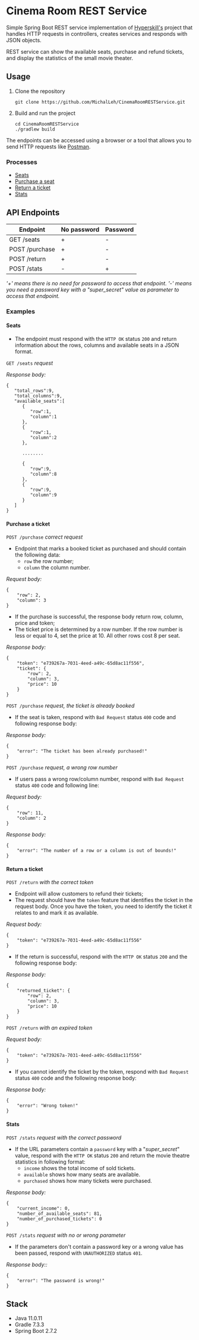 # Cinema Room REST Service

Simple Spring Boot REST service implementation of [Hyperskill's](https://hyperskill.org/projects/189) project that handles HTTP requests in controllers, creates services and responds with JSON objects.

REST service can show the available seats, purchase and refund tickets, and display the statistics of the small movie theater. 

## Usage

1. Clone the repository
    ```shell
    git clone https://github.com/MichalLeh/CinemaRoomRESTService.git
    ```

2. Build and run the project
    ```shell
    cd CinemaRoomRESTService
    ./gradlew build
    ```

The endpoints can be accessed using a browser or a tool that allows you to send HTTP requests
like [Postman](https://www.getpostman.com/).

### Processes

- [Seats](#seats)
- [Purchase a seat](#purchase-a-ticket)
- [Return a ticket](#return-a-ticket)
- [Stats](#stats)

## API Endpoints

| Endpoint                  | No password | Password |
|---------------------------|-------------|----------|
| GET  /seats               | +           | -        |
| POST /purchase            | +           | -        |
| POST /return              | +           | -        |
| POST /stats               | -           | +        |

_'+' means there is no need for password to access that endpoint. '-' means you need a password key with a "super_secret" value as parameter to access that endpoint._

### Examples

#### Seats

- The endpoint must respond with the `HTTP OK` status `200` and return information about the rows, columns and available seats in a JSON format.

`GET /seats` *request*

*Response body:*

```
{
   "total_rows":9,
   "total_columns":9,
   "available_seats":[
      {
         "row":1,
         "column":1
      },
      {
         "row":1,
         "column":2
      },
      
      ........

      {
         "row":9,
         "column":8
      },
      {
         "row":9,
         "column":9
      }
   ]
}
```
#### Purchase a ticket

`POST /purchase` *correct request*
- Endpoint that marks a booked ticket as purchased and should contain the following data:
    - `row` the row number;
    - `column` the column number.

*Request body:*

```
{
    "row": 2,
    "column": 3
}
```
- If the purchase is successful, the response body return row, column, price and token;
- The ticket price is determined by a row number. If the row number is less or equal to 4, set the price at 10. All other rows cost 8 per seat.
  
*Response body:*
```
{
    "token": "e739267a-7031-4eed-a49c-65d8ac11f556",
    "ticket": {
        "row": 2,
        "column": 3,
        "price": 10
    }
}
```
`POST /purchase` *request, the ticket is already booked*
- If the seat is taken, respond with `Bad Request` status `400` code and following response body:

*Response body:*
```
{
    "error": "The ticket has been already purchased!"
}
```
`POST /purchase` *request, a wrong row number*
- If users pass a wrong row/column number, respond with `Bad Request` status `400` code and following line:

*Request body:*

```
{
    "row": 11,
    "column": 2
}
```
*Response body:*
```
{
    "error": "The number of a row or a column is out of bounds!"
}
```
#### Return a ticket

`POST /return` *with the correct token*
- Endpoint will allow customers to refund their tickets;
- The request should have the `token` feature that identifies the ticket in the request body. Once you have the token, you need to identify the ticket it relates to and mark it as available.
  
*Request body:*

```
{
    "token": "e739267a-7031-4eed-a49c-65d8ac11f556"
}
```
- If the return is successful, respond with the `HTTP OK` status `200` and the following response body:
 
*Response body:*
```
{
    "returned_ticket": {
        "row": 2,
        "column": 3,
        "price": 10
    }
}
```
`POST /return` *with an expired token*
  
*Request body:*

```
{
    "token": "e739267a-7031-4eed-a49c-65d8ac11f556"
}
```
- If you cannot identify the ticket by the token, respond with `Bad Request` status `400` code and the following response body:

*Response body:*
```
{
    "error": "Wrong token!"
}
```
#### Stats

`POST /stats` *request with the correct password*
- If the URL parameters contain a `password` key with a "*super_secret*" value, respond with the `HTTP OK` status `200` and return the movie theatre statistics in following format:
    - `income` shows the total income of sold tickets.
    - `available` shows how many seats are available.
    - `purchased` shows how many tickets were purchased.
      
*Response body:*
```
{
    "current_income": 0,
    "number_of_available_seats": 81,
    "number_of_purchased_tickets": 0
}
```
`POST /stats` *request with no or wrong parameter*
- If the parameters don't contain a password key or a wrong value has been passed, respond with `UNAUTHORIZED` status `401`.
  
*Response body::*

```
{
    "error": "The password is wrong!"
}
```

## Stack

- Java 11.0.11
- Gradle 7.3.3
- Spring Boot 2.7.2
